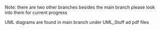 Note: there are two other branches besides the main branch please look into them for current progress

UML diagrams are found in main branch under UML_Stuff ad pdf files


